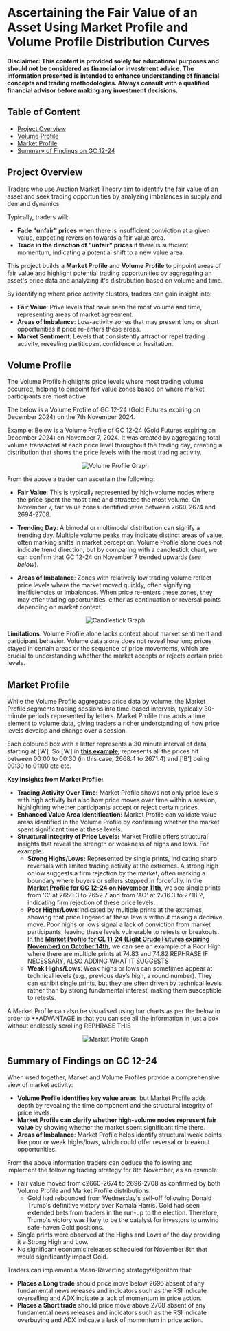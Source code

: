 # Ascertaining the Fair Value of an Asset Using Market Profile and Volume Profile Distribution Curves

**Disclaimer: This content is provided solely for educational purposes and should not be considered as financial or investment advice. The information presented is intended to enhance understanding of financial concepts and trading methodologies. Always consult with a qualified financial advisor before making any investment decisions.**

## Table of Content
- [Project Overview](#project-overview)
- [Volume Profile](#volume-profile)
- [Market Profile](#market-profile)
- [Summary of Findings on GC 12-24](#summary-of-findings-on-gc-12-24)

## Project Overview
Traders who use Auction Market Theory aim to identify the fair value of an asset and seek trading opportunities by analyzing imbalances in supply and demand dynamics.

Typically, traders will:
- **Fade "unfair" prices** when there is insufficient conviction at a given value, expecting reversion towards a fair value area.
- **Trade in the direction of "unfair" prices** if there is sufficient momentum, indicating a potential shift to a new value area.

This project builds a **Market Profile** and **Volume Profile** to pinpoint areas of fair value and highlight potential trading opportunities by aggregating an asset's price data and analyzing it's distrubution based on volume and time. 

By identifying where price activity clusters, traders can gain insight into: 
- **Fair Value**: Prive levels that have seen the most volume and time, representing areas of market agreement.  
- **Areas of Imbalance**: Low-activity zones that may present long or short opportunities if price re-enters these areas. 
- **Market Sentiment**: Levels that consistently attract or repel trading activity, revealing partiticpant confidence or hesitation. 

## Volume Profile

The Volume Profile highlights price levels where most trading volume occurred, helping to pinpoint fair value zones based on where market participants are most active.

The below is a Volume Profile of GC 12-24 (Gold Futures expiring on December 2024) on the 7th November 2024. 

Example: Below is a Volume Profile of GC 12-24 (Gold Futures expiring on December 2024) on November 7, 2024. It was created by aggregating total volume transacted at each price level throughout the trading day, creating a distribution that shows the price levels with the most trading activity.

<p align="center">
  <img src="/QuantitativeAnalysisAndVisualization/MarketProfileVolumeProfile/images/VolumeProfile.png" alt="Volume Profile Graph">
</p>

From the above a trader can ascertain the following: 

- **Fair Value**: This is typically represented by high-volume nodes where the price spent the most time and attracted the most volume. On November 7, fair value zones identified were between 2660-2674 and 2694-2708.
    
- **Trending Day**: A bimodal or multimodal distribution can signify a trending day. Multiple volume peaks may indicate distinct areas of value, often marking shifts in market perception. Volume Profile alone does not indicate trend direction, but by comparing with a candlestick chart, we can confirm that GC 12-24 on November 7 trended upwards (*see below*).
  
- **Areas of Imbalance**: Zones with relatively low trading volume reflect price levels where the market moved quickly, often signifying inefficiencies or imbalances. When price re-enters these zones, they may offer trading opportunities, either as continuation or reversal points depending on market context.

<p align="center">
  <img src="/QuantitativeAnalysisAndVisualization/MarketProfileVolumeProfile/images/Candlestick.png" alt="Candlestick Graph">
</p>

**Limitations**: Volume Profile alone lacks context about market sentiment and participant behavior. Volume data alone does not reveal how long prices stayed in certain areas or the sequence of price movements, which are crucial to understanding whether the market accepts or rejects certain price levels.

## Market Profile

While the Volume Profile aggregates price data by volume, the Market Profile segments trading sessions into time-based intervals, typically 30-minute periods represented by letters. Market Profile thus adds a time element to volume data, giving traders a richer understanding of how price levels develop and change over a session.

Each coloured box with a letter represents a 30 minute interval of data, starting at ['A']. So ['A'] in [**this example**](https://github.com/linli2492/ProjectsPortfolio/tree/main/QuantitativeAnalysisAndVisualization/MarketProfileVolumeProfile/images/MarketProfileTPO.png), represents all the prices hit between 00:00 to 00:30 (in this case, 2668.4 to 2671.4) and ['B'] being 00:30 to 01:00 etc etc. 

**Key Insights from Market Profile:**
- **Trading Activity Over Time:** Market Profile shows not only price levels with high activity but also how price moves over time within a session, highlighting whether participants accept or reject certain prices.
- **Enhanced Value Area Identification:** Market Profile can validate value areas identified in the Volume Profile by confirming whether the market spent significant time at these levels.
- **Structural Integrity of Price Levels:** Market Profile offers structural insights that reveal the strength or weakness of highs and lows. For example:
  - **Strong Highs/Lows:** Represented by single prints, indicating sharp reversals with limited trading activity at the extremes. A strong high or low suggests a firm rejection by the market, often marking a boundary where buyers or sellers stepped in forcefully. In the [**Market Profile for GC 12-24 on November 11th**](https://github.com/linli2492/ProjectsPortfolio/tree/main/QuantitativeAnalysisAndVisualization/MarketProfileVolumeProfile/images/MarketProfileTPO.png), we see single prints from 'C' at 2650.3 to 2652.7 and from 'AO' at 2716.3 to 2718.2, indicating firm rejection of these price levels.
  - **Poor Highs/Lows**:Indicated by multiple prints at the extremes, showing that price lingered at these levels without making a decisive move. Poor highs or lows signal a lack of conviction from market participants, leaving these levels vulnerable to retests or breakouts. In the [**Market Profile for CL 11-24 (Light Crude Futures expiring November) on October 14th**](https://github.com/linli2492/ProjectsPortfolio/tree/main/QuantitativeAnalysisAndVisualization/MarketProfileVolumeProfile/images/MarketProfileTPOCL11-24.png), we can see an example of a Poor High where there are multiple prints at 74.83 and 74.82 REPHRASE IF NECESSARY, ALSO ADDING WHAT IT SUGGESTS
  - **Weak Highs/Lows**: Weak highs or lows can sometimes appear at technical levels (e.g., previous day’s high, a round number). They can exhibit single prints, but they are often driven by technical levels rather than by strong fundamental interest, making them susceptible to retests.

A Market Profile can also be visualised using bar charts as per the below in order to **ADVANTAGE in that you can see all the information in just a box without endlessly scrolling REPHRASE THIS
<p align="center">
  <img src="/QuantitativeAnalysisAndVisualization/MarketProfileVolumeProfile/images/MarketProfile.png" alt="Market Profile Graph">
</p>

## Summary of Findings on GC 12-24

When used together, Market and Volume Profiles provide a comprehensive view of market activity:
- **Volume Profile identifies key value areas**, but Market Profile adds depth by revealing the time component and the structural integrity of price levels.
- **Market Profile can clarify whether high-volume nodes represent fair value** by showing whether the market spent significant time there.
- **Areas of Imbalance**: Market Profile helps identify structural weak points like poor or weak highs/lows, which could offer reversal or breakout opportunities.

From the above information traders can deduce the following and implement the following trading strategy for 8th November, as an example: 
- Fair value moved from c2660-2674 to 2696-2708 as confirmed by both Volume Profile and Market Profile distributions.
  - Gold had rebounded from Wednesday's sell-off following Donald Trump's definitive victory over Kamala Harris. Gold had seen extended bets from traders in the run-up to the election. Therefore, Trump's victory was likely to be the catalyst for investors to unwind safe-haven Gold positions.
- Single prints were observed at the Highs and Lows of the day providing it a Strong High and Low.
- No significant economic releases scheduled for November 8th that would significantly impact Gold.

Traders can implement a Mean-Reverting strategy/algorithm that:
- **Places a Long trade** should price move below 2696 absent of any fundamental news releases and indicators such as the RSI indicate overselling and ADX indicate a lack of momentum in price action.
- **Places a Short trade** should price move above 2708 absent of any fundamental news releases and indicators such as the RSI indicate overbuying and ADX indicate a lack of momentum in price action.

